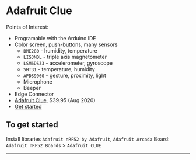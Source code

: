 # Adafruit Clue
Points of Interest:
- Programable with the Arduino IDE
- Color screen, push-buttons, many sensors
  - `BME280` - humidity, temperature
  - `LIS3MDL` - triple axis magnetometer
  - `LSM6DS33` - accelerometer, gyroscope
  - `SHT31` - temperature, humidity
  - `APDS9960` - gesture, proximity, light
  - Microphone
  - Beeper
- Edge Connector
- [Adafruit Clue](https://www.adafruit.com/product/4500), $39.95 (Aug 2020)
- [Get started](https://learn.adafruit.com/adafruit-clue?view=all)

## To get started
Install libraries `Adafruit nRF52 by Adafruit`, `Adafruit Arcada`
Board: `Adafruit nRF52 Boards` > `Adafruit CLUE`

---

